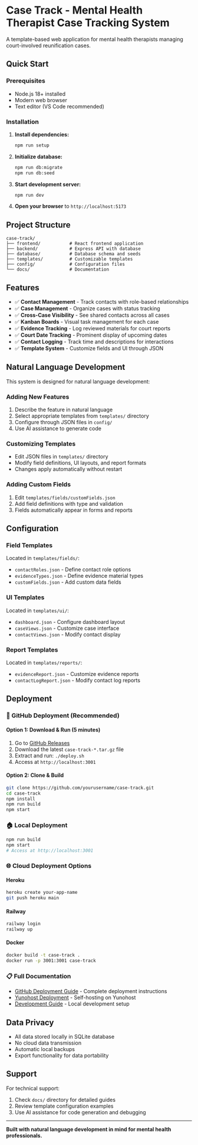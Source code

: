 # Case Track - Mental Health Therapist Case Tracking System

A template-based web application for mental health therapists managing court-involved reunification cases.

## Quick Start

### Prerequisites
- Node.js 18+ installed
- Modern web browser
- Text editor (VS Code recommended)

### Installation

1. **Install dependencies:**
   ```bash
   npm run setup
   ```

2. **Initialize database:**
   ```bash
   npm run db:migrate
   npm run db:seed
   ```

3. **Start development server:**
   ```bash
   npm run dev
   ```

4. **Open your browser** to `http://localhost:5173`

## Project Structure

```
case-track/
├── frontend/           # React frontend application
├── backend/            # Express API with database
├── database/           # Database schema and seeds
├── templates/          # Customizable templates
├── config/             # Configuration files
└── docs/               # Documentation
```

## Features

- ✅ **Contact Management** - Track contacts with role-based relationships
- ✅ **Case Management** - Organize cases with status tracking
- ✅ **Cross-Case Visibility** - See shared contacts across all cases
- ✅ **Kanban Boards** - Visual task management for each case
- ✅ **Evidence Tracking** - Log reviewed materials for court reports
- ✅ **Court Date Tracking** - Prominent display of upcoming dates
- ✅ **Contact Logging** - Track time and descriptions for interactions
- ✅ **Template System** - Customize fields and UI through JSON

## Natural Language Development

This system is designed for natural language development:

### Adding New Features
1. Describe the feature in natural language
2. Select appropriate templates from `templates/` directory
3. Configure through JSON files in `config/`
4. Use AI assistance to generate code

### Customizing Templates
- Edit JSON files in `templates/` directory
- Modify field definitions, UI layouts, and report formats
- Changes apply automatically without restart

### Adding Custom Fields
1. Edit `templates/fields/customFields.json`
2. Add field definitions with type and validation
3. Fields automatically appear in forms and reports

## Configuration

### Field Templates
Located in `templates/fields/`:
- `contactRoles.json` - Define contact role options
- `evidenceTypes.json` - Define evidence material types
- `customFields.json` - Add custom data fields

### UI Templates
Located in `templates/ui/`:
- `dashboard.json` - Configure dashboard layout
- `caseViews.json` - Customize case interface
- `contactViews.json` - Modify contact display

### Report Templates
Located in `templates/reports/`:
- `evidenceReport.json` - Customize evidence reports
- `contactLogReport.json` - Modify contact log reports

## Deployment

### 🚀 GitHub Deployment (Recommended)

#### Option 1: Download & Run (5 minutes)
1. Go to [GitHub Releases](https://github.com/yourusername/case-track/releases)
2. Download the latest `case-track-*.tar.gz` file
3. Extract and run: `./deploy.sh`
4. Access at `http://localhost:3001`

#### Option 2: Clone & Build
```bash
git clone https://github.com/yourusername/case-track.git
cd case-track
npm install
npm run build
npm start
```

### 🏠 Local Deployment
```bash
npm run build
npm start
# Access at http://localhost:3001
```

### 🌐 Cloud Deployment Options

#### Heroku
```bash
heroku create your-app-name
git push heroku main
```

#### Railway
```bash
railway login
railway up
```

#### Docker
```bash
docker build -t case-track .
docker run -p 3001:3001 case-track
```

### 📋 Full Documentation
- [GitHub Deployment Guide](./GITHUB_DEPLOYMENT.md) - Complete deployment instructions
- [Yunohost Deployment](./YUNOHOST_DEPLOYMENT.md) - Self-hosting on Yunohost
- [Development Guide](./DEVELOPMENT.md) - Local development setup

## Data Privacy

- All data stored locally in SQLite database
- No cloud data transmission
- Automatic local backups
- Export functionality for data portability

## Support

For technical support:
1. Check `docs/` directory for detailed guides
2. Review template configuration examples
3. Use AI assistance for code generation and debugging

---

**Built with natural language development in mind for mental health professionals.**